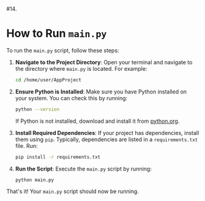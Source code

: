 #14.

# How to Run `main.py`

To run the `main.py` script, follow these steps:

1. **Navigate to the Project Directory**:
    Open your terminal and navigate to the directory where `main.py` is located. For example:
    ```sh
    cd /home/user/AppProject
    ```

2. **Ensure Python is Installed**:
    Make sure you have Python installed on your system. You can check this by running:
    ```sh
    python --version
    ```
    If Python is not installed, download and install it from [python.org](https://www.python.org/).

3. **Install Required Dependencies**:
    If your project has dependencies, install them using `pip`. Typically, dependencies are listed in a `requirements.txt` file. Run:
    ```sh
    pip install -r requirements.txt
    ```

4. **Run the Script**:
    Execute the `main.py` script by running:
    ```sh
    python main.py
    ```

That's it! Your `main.py` script should now be running.
